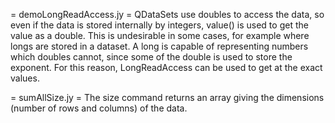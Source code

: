 = demoLongReadAccess.jy =
QDataSets use doubles to access the data, so even if the data is stored internally by integers, 
value() is used to get the value as a double.  This is undesirable in some cases, for example where 
longs are stored in a dataset.  A long is capable of representing numbers which doubles cannot, since
some of the double is used to store the exponent.  For this reason, LongReadAccess can be used to get
at the exact values.

= sumAllSize.jy =
The size command returns an array giving the dimensions (number of rows and columns) of the data.
